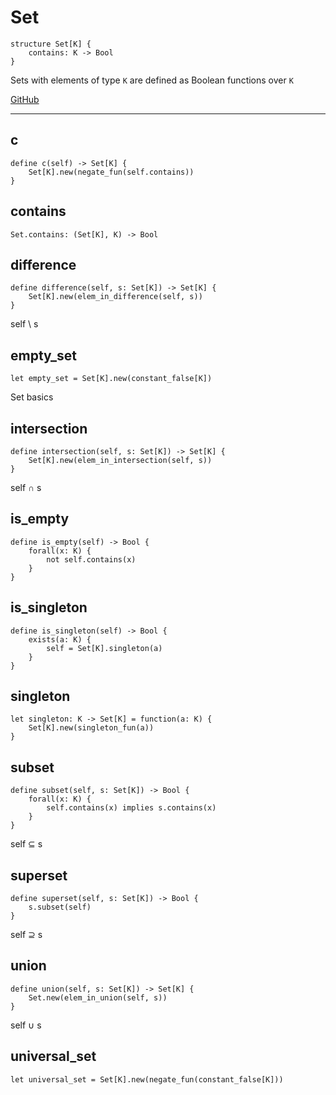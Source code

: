 # Set

```acorn
structure Set[K] {
    contains: K -> Bool
}
```

Sets with elements of type `K` are defined as Boolean functions over `K`

[GitHub](https://github.com/acornprover/acornlib/blob/master/src/set.ac)

---
## c

```acorn
define c(self) -> Set[K] {
    Set[K].new(negate_fun(self.contains))
}
```
## contains

```acorn
Set.contains: (Set[K], K) -> Bool
```
## difference

```acorn
define difference(self, s: Set[K]) -> Set[K] {
    Set[K].new(elem_in_difference(self, s))
}
```

self \ s
## empty_set

```acorn
let empty_set = Set[K].new(constant_false[K])
```

Set basics
## intersection

```acorn
define intersection(self, s: Set[K]) -> Set[K] {
    Set[K].new(elem_in_intersection(self, s))
}
```

self ∩ s
## is_empty

```acorn
define is_empty(self) -> Bool {
    forall(x: K) {
        not self.contains(x)
    }
}
```
## is_singleton

```acorn
define is_singleton(self) -> Bool {
    exists(a: K) {
        self = Set[K].singleton(a)
    }
}
```
## singleton

```acorn
let singleton: K -> Set[K] = function(a: K) {
    Set[K].new(singleton_fun(a))
}
```
## subset

```acorn
define subset(self, s: Set[K]) -> Bool {
    forall(x: K) {
        self.contains(x) implies s.contains(x)
    }
}
```

self ⊆ s
## superset

```acorn
define superset(self, s: Set[K]) -> Bool {
    s.subset(self)
}
```

self ⊇ s
## union

```acorn
define union(self, s: Set[K]) -> Set[K] {
    Set.new(elem_in_union(self, s))
}
```

self ∪ s
## universal_set

```acorn
let universal_set = Set[K].new(negate_fun(constant_false[K]))
```
